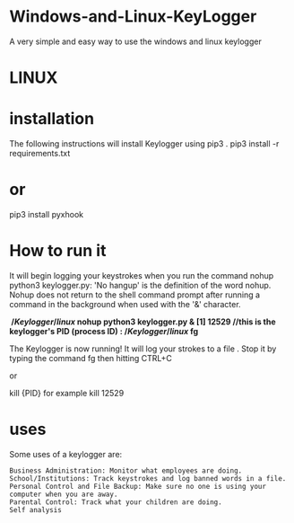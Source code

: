 # Windows-and-Linux-KeyLogger
A very simple and easy way to use the windows and linux keylogger 

# LINUX 
# installation
The following instructions will install Keylogger using pip3 .
  pip3 install -r requirements.txt
# or
  pip3 install pyxhook
  
 # How to run it
 It will begin logging your keystrokes when you run the command nohup python3 keylogger.py: 'No hangup' is the definition of the word nohup. Nohup does not return to the shell command prompt after running a command in the background when used with the '&' character.
 
 
 **$~/Keylogger/linux$ nohup python3 keylogger.py &
[1] 12529 //this is the keylogger's PID (process ID)
$:~/Keylogger/linux$ fg**

The Keylogger is now running! It will log your strokes to a file . Stop it by typing the command fg then hitting CTRL+C

or

kill {PID} for example kill 12529

# uses
Some uses of a keylogger are:

    Business Administration: Monitor what employees are doing.
    School/Institutions: Track keystrokes and log banned words in a file.
    Personal Control and File Backup: Make sure no one is using your computer when you are away.
    Parental Control: Track what your children are doing.
    Self analysis
